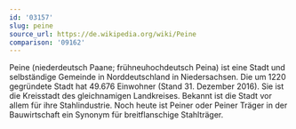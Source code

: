 ```yaml
---
id: '03157'
slug: peine
source_url: https://de.wikipedia.org/wiki/Peine
comparison: '09162'
---
```


Peine (niederdeutsch Paane; frühneuhochdeutsch Peina) ist eine Stadt und selbständige Gemeinde in Norddeutschland in Niedersachsen. Die um 1220 gegründete Stadt hat 49.676 Einwohner (Stand 31. Dezember 2016). Sie ist die Kreisstadt des gleichnamigen Landkreises. Bekannt ist die Stadt vor allem für ihre Stahlindustrie. Noch heute ist Peiner oder Peiner Träger in der Bauwirtschaft ein Synonym für breitflanschige Stahlträger.
